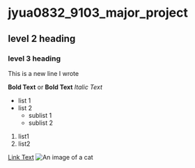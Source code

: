 # jyua0832_9103_major_project

## level 2 heading
### level 3 heading
This is a new line I wrote

**Bold Text** or __Bold Text__
*Italic Text*

- list 1
- list 2
  - sublist 1
  - sublist 2

1. list1
2. list2

[Link Text](https://canvas.sydney.edu.au/courses/64347/pages/week-9-tutorial?module_item_id=2585757)
![An image of a cat](https://placekitten.com/200/300)